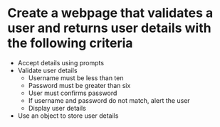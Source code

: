#   Create a webpage that validates a user and returns user details with the following criteria
-	Accept details using prompts
-	Validate user details
	-	Username must be less than ten
    -	Password must be greater than six
    -	User must confirms password
    -	If username and password do not match, alert the user
    -	Display user details
-	Use an object to store user details